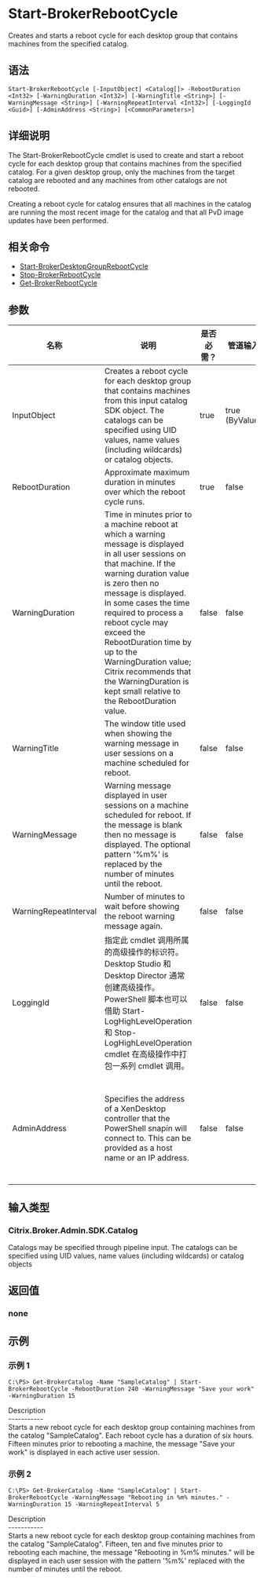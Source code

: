 # Start-BrokerRebootCycle

Creates and starts a reboot cycle for each desktop group that contains machines from the specified catalog.

## 语法

    Start-BrokerRebootCycle [-InputObject] <Catalog[]> -RebootDuration <Int32> [-WarningDuration <Int32>] [-WarningTitle <String>] [-WarningMessage <String>] [-WarningRepeatInterval <Int32>] [-LoggingId <Guid>] [-AdminAddress <String>] [<CommonParameters>]
    

## 详细说明

The Start-BrokerRebootCycle cmdlet is used to create and start a reboot cycle for each desktop group that contains machines from the specified catalog. For a given desktop group, only the machines from the target catalog are rebooted and any machines from other catalogs are not rebooted.

Creating a reboot cycle for catalog ensures that all machines in the catalog are running the most recent image for the catalog and that all PvD image updates have been performed.

## 相关命令

- [Start-BrokerDesktopGroupRebootCycle](Start-BrokerDesktopGroupRebootCycle.html)
- [Stop-BrokerRebootCycle](Stop-BrokerRebootCycle.html)
- [Get-BrokerRebootCycle](Get-BrokerRebootCycle.html)

## 参数

| 名称                    | 说明                                                                                                                                                                                                                                                                                                                                                                                                                          | 是否必需？ | 管道输入           | 默认值                                                                                    |
| --------------------- | --------------------------------------------------------------------------------------------------------------------------------------------------------------------------------------------------------------------------------------------------------------------------------------------------------------------------------------------------------------------------------------------------------------------------- | ----- | -------------- | -------------------------------------------------------------------------------------- |
| InputObject           | Creates a reboot cycle for each desktop group that contains machines from this input catalog SDK object. The catalogs can be specified using UID values, name values (including wildcards) or catalog objects.                                                                                                                                                                                                              | true  | true (ByValue) |                                                                                        |
| RebootDuration        | Approximate maximum duration in minutes over which the reboot cycle runs.                                                                                                                                                                                                                                                                                                                                                   | true  | false          |                                                                                        |
| WarningDuration       | Time in minutes prior to a machine reboot at which a warning message is displayed in all user sessions on that machine. If the warning duration value is zero then no message is displayed. In some cases the time required to process a reboot cycle may exceed the RebootDuration time by up to the WarningDuration value; Citrix recommends that the WarningDuration is kept small relative to the RebootDuration value. | false | false          |                                                                                        |
| WarningTitle          | The window title used when showing the warning message in user sessions on a machine scheduled for reboot.                                                                                                                                                                                                                                                                                                                  | false | false          |                                                                                        |
| WarningMessage        | Warning message displayed in user sessions on a machine scheduled for reboot. If the message is blank then no message is displayed. The optional pattern '%m%' is replaced by the number of minutes until the reboot.                                                                                                                                                                                                       | false | false          |                                                                                        |
| WarningRepeatInterval | Number of minutes to wait before showing the reboot warning message again.                                                                                                                                                                                                                                                                                                                                                  | false | false          |                                                                                        |
| LoggingId             | 指定此 cmdlet 调用所属的高级操作的标识符。 Desktop Studio 和 Desktop Director 通常创建高级操作。 PowerShell 脚本也可以借助 Start-LogHighLevelOperation 和 Stop-LogHighLevelOperation cmdlet 在高级操作中打包一系列 cmdlet 调用。                                                                                                                                                                                                                                             | false | false          |                                                                                        |
| AdminAddress          | Specifies the address of a XenDesktop controller that the PowerShell snapin will connect to. This can be provided as a host name or an IP address.                                                                                                                                                                                                                                                                          | false | false          | Localhost. Once a value is provided by any cmdlet, this value will become the default. |

## 输入类型

### Citrix.Broker.Admin.SDK.Catalog

Catalogs may be specified through pipeline input. The catalogs can be specified using UID values, name values (including wildcards) or catalog objects

## 返回值

### none

## 示例

### 示例 1

    C:\PS> Get-BrokerCatalog -Name "SampleCatalog" | Start-BrokerRebootCycle -RebootDuration 240 -WarningMessage "Save your work" -WarningDuration 15
    

Description  
\---\---\-----  
Starts a new reboot cycle for each desktop group containing machines from the catalog "SampleCatalog". Each reboot cycle has a duration of six hours. Fifteen minutes prior to rebooting a machine, the message "Save your work" is displayed in each active user session.

### 示例 2

    C:\PS> Get-BrokerCatalog -Name "SampleCatalog" | Start-BrokerRebootCycle -WarningMessage "Rebooting in %m% minutes." -WarningDuration 15 -WarningRepeatInterval 5
    

Description  
\---\---\-----  
Starts a new reboot cycle for each desktop group containing machines from the catalog "SampleCatalog". Fifteen, ten and five minutes prior to rebooting each machine, the message "Rebooting in %m% minutes." will be displayed in each user session with the pattern '%m%' replaced with the number of minutes until the reboot.
